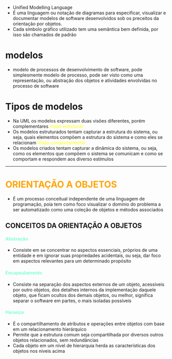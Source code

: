 - Unified Modelling Language
- É uma linguagem ou notação de diagramas para especificar, visualizar e documentar modelos de software desenvolvidos sob os preceitos da orientação por objetos. 
- Cada símbolo gráfico utilizado tem uma semântica bem definida, por isso são chamados de padrão

# modelos
- modelo de processos de desenvolvimento de software, pode simplesmente modelo de processo, pode ser visto como uma representação, ou abstração dos objetos e atividades envolvidas no processo de software
# Tipos de modelos
- Na UML os modelos expressam duas visões diferentes, porém complementares
		<span style="color:yellow">Visão estrutural</span>
- Os modelos estruturados tentam capturar a estrutura do sistema, ou seja, quais elementos compõem a estrutura do sistema e como eles se relacionam
<span style="color:yellow">Visão comportamental</span>
- Os modelos criados tentam capturar a dinâmica do sistema, ou seja, como os elementos que compõem o sistema se comunicam e como se comportam e respondem aos diverso estímulos
---
# <span style="color:orange">ORIENTAÇÃO A OBJETOS</span>
- É um processo conceitual independente de uma linguagem de programação, poia tem como foco visualizar o domínio do problema a ser automatizado como uma coleção de objetos e métodos associados

## CONCEITOS DA ORIENTAÇÃO A OBJETOS
#### <span style="color:aquamarine">Abstração</span>
- Consiste em se concentrar no aspectos essenciais, próprios de uma entidade e em ignorar suas propriedades acidentais, ou seja, dar foco em aspectos relevantes para um determinado propósito
#### <span style="color:aquamarine">Encapsulamento</span>
- Consiste na separação dos aspectos externos de um objeto, acessíveis por outro objetos, dos detalhes internos da implementação daquele objeto, que ficam ocultos dos demais objetos, ou melhor, significa separar o software em partes, o mais isoladas possíveis

#### <span style="color:aquamarine">Herança</span>
- É o compartilhamento de atributos e operações entre objetos com base em um relacionamento hierárquico
- Permite que a estrutura comum seja compartilhada por diversos outros objetos relacionados, sem redundâncias
- Cada objeto em um nível de hierarquia herda as características dos objetos nos níveis acima